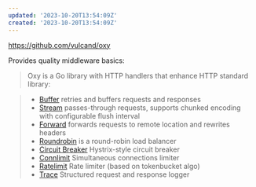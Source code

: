 ```yaml
---
updated: '2023-10-20T13:54:09Z'
created: '2023-10-20T13:54:09Z'
---
```

https://github.com/vulcand/oxy

Provides quality middleware basics:

> Oxy is a Go library with HTTP handlers that enhance HTTP standard library:

> - [Buffer](https://pkg.go.dev/github.com/vulcand/oxy/buffer) retries and buffers requests and responses
> - [Stream](https://pkg.go.dev/github.com/vulcand/oxy/stream) passes-through requests, supports chunked encoding with configurable flush interval
> - [Forward](https://pkg.go.dev/github.com/vulcand/oxy/forward) forwards requests to remote location and rewrites headers
> - [Roundrobin](https://pkg.go.dev/github.com/vulcand/oxy/roundrobin) is a round-robin load balancer
> - [Circuit Breaker](https://pkg.go.dev/github.com/vulcand/oxy/cbreaker) Hystrix-style circuit breaker
> - [Connlimit](https://pkg.go.dev/github.com/vulcand/oxy/connlimit) Simultaneous connections limiter
> - [Ratelimit](https://pkg.go.dev/github.com/vulcand/oxy/ratelimit) Rate limiter (based on tokenbucket algo)
> - [Trace](https://pkg.go.dev/github.com/vulcand/oxy/trace) Structured request and response logger
